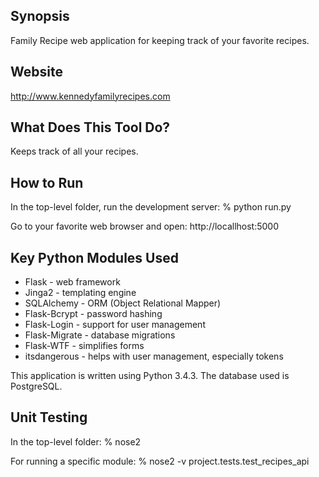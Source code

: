 ## Synopsis

Family Recipe web application for keeping track of your favorite recipes.

## Website
http://www.kennedyfamilyrecipes.com

## What Does This Tool Do?
Keeps track of all your recipes.

## How to Run

In the top-level folder, run the development server:
    % python run.py

Go to your favorite web browser and open:
    http://locallhost:5000

## Key Python Modules Used

- Flask - web framework
- Jinga2 - templating engine
- SQLAlchemy - ORM (Object Relational Mapper)
- Flask-Bcrypt - password hashing
- Flask-Login - support for user management
- Flask-Migrate - database migrations
- Flask-WTF - simplifies forms
- itsdangerous - helps with user management, especially tokens

This application is written using Python 3.4.3.  The database used is PostgreSQL.

## Unit Testing

In the top-level folder:
    % nose2

For running a specific module:
    % nose2 -v project.tests.test_recipes_api